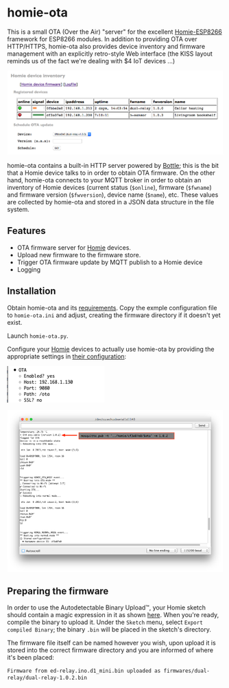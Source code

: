 # homie-ota

This is a small OTA (Over the Air) "server" for the excellent [Homie-ESP8266][Homie] framework for ESP8266 modules. In addition to providing OTA over HTTP/HTTPS, homie-ota also provides device inventory and firmware management with an explicitly retro-style Web interface (the KISS layout reminds us of the fact we're dealing with $4 IoT devices ...)

![homie-ota](assets/jmbp-2708.png)

homie-ota contains a built-in HTTP server powered by [Bottle]; this is the bit that a Homie device talks to in order to obtain OTA firmware. On the other hand, homie-ota connects to your MQTT broker in order to obtain an inventory of Homie devices (current status (`$online`), firmware (`$fwname`) and firmware version (`$fwversion`), device name (`$name`), etc. These values are collected by homie-ota and stored in a JSON data structure in the file system.

## Features

* OTA firmware server for [Homie] devices.
* Upload new firmware to the firmware store.
* Trigger OTA firmware update by MQTT publish to a Homie device
* Logging

## Installation

Obtain homie-ota and its [requirements](requirements.txt). Copy the exmple configuration file to `homie-ota.ini` and adjust, creating the firmware directory if it doesn't yet exist.

Launch `homie-ota.py`.

Configure your [Homie] devices to actually use homie-ota by providing the appropriate settings in [their configuration](https://github.com/marvinroger/homie-esp8266/blob/master/docs/5.-JSON-configuration-file.md):

![Homie config](assets/jmbp-2687.png)

![ESP8266 Arduino](assets/jmbp-2686.png)


## Preparing the firmware

In order to use the Autodetectable Binary Upload™, your Homie sketch should contain a magic expression in it as shown [here](https://github.com/jpmens/homie-ota/issues/1). When you're ready, compile the binary to upload it.
Under the `Sketch` menu, select `Export compiled Binary`; the binary `.bin` will be placed in the sketch's directory.

The firmware file itself can be named however you wish, upon upload it is stored into the correct firmware directory and you are informed of where it's been placed:

```
Firmware from ed-relay.ino.d1_mini.bin uploaded as firmwares/dual-relay/dual-relay-1.0.2.bin
```


  [Homie]: https://github.com/marvinroger/homie-esp8266
  [Bottle]: http://bottlepy.org/docs/dev/index.html
